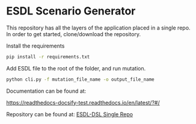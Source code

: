 # ESDL Scenario Generator

This repository has all the layers of the application placed in a single repo. In order to get started, clone/download the repository.

Install the requirements

```bash
pip install -r requirements.txt
```

Add ESDL file to the root of the folder, and run mutation.

```bash
python cli.py -f mutation_file_name -o output_file_name
```

Documentation can be found at:

https://readthedocs-docsify-test.readthedocs.io/en/latest/?#/

Repository can be found at:
[ESDL-DSL Single Repo](https://ci.tno.nl/gitlab/esdl-dsl/esdl-scenario-generator-sr)